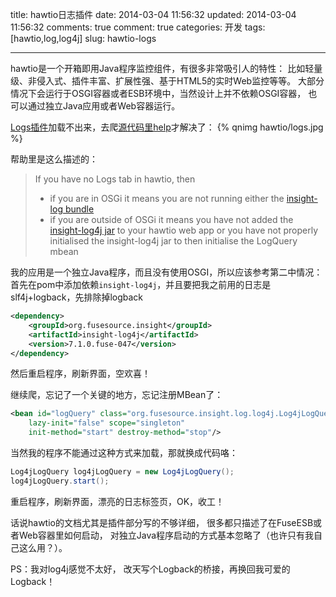 title: hawtio日志插件
date: 2014-03-04 11:56:32
updated: 2014-03-04 11:56:32
comments: true
comment: true
categories: 开发
tags: [hawtio,log,log4j]
slug: hawtio-logs

---

hawtio是一个开箱即用Java程序监控组件，有很多非常吸引人的特性：
比如轻量级、非侵入式、插件丰富、扩展性强、基于HTML5的实时Web监控等等。
大部分情况下会运行于OSGI容器或者ESB环境中，当然设计上并不依赖OSGI容器，
也可以通过独立Java应用或者Web容器运行。

[Logs插件][hawtio-logs]加载不出来，去爬[源代码里help][gh-logs]才解决了：
{% qnimg hawtio/logs.jpg %}

帮助里是这么描述的：
<!-- more -->

> If you have no Logs tab in hawtio, then
>
>	* if you are in OSGi it means you are not running either the [insight-log bundle](https://github.com/fusesource/fuse/tree/master/insight/insight-log)
> 	* if you are outside of OSGi it means you have not added the [insight-log4j jar](https://github.com/fusesource/fuse/tree/master/insight/insight-log4j) to your hawtio web app or you have not properly initialised the insight-log4j jar to then initialise the LogQuery mbean

我的应用是一个独立Java程序，而且没有使用OSGI，所以应该参考第二中情况：
首先在pom中添加依赖`insight-log4j`，并且要把我之前用的日志是slf4j+logback，先排除掉logback

```xml
<dependency>
    <groupId>org.fusesource.insight</groupId>
    <artifactId>insight-log4j</artifactId>
    <version>7.1.0.fuse-047</version>
</dependency>
```

然后重启程序，刷新界面，空欢喜！

继续爬，忘记了一个关键的地方，忘记注册MBean了：

```xml
<bean id="logQuery" class="org.fusesource.insight.log.log4j.Log4jLogQuery"
    lazy-init="false" scope="singleton"
    init-method="start" destroy-method="stop"/>
```

当然我的程序不能通过这种方式来加载，那就换成代码咯：

```java
Log4jLogQuery log4jLogQuery = new Log4jLogQuery();
log4jLogQuery.start();
```	

重启程序，刷新界面，漂亮的日志标签页，OK，收工！


话说hawtio的文档尤其是插件部分写的不够详细，
很多都只描述了在FuseESB或者Web容器里如何启动，
对独立Java程序启动的方式基本忽略了（也许只有我自己这么用？）。

PS：我对log4j感觉不太好，
改天写个Logback的桥接，再换回我可爱的Logback！


[gh-logs]: https://github.com/hawtio/hawtio/blob/master/hawtio-web/src/main/webapp/app/log/doc/help.md
[hawtio-logs]: http://hawt.io/plugins/logs/index.html
